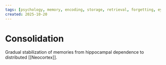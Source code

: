 ```yaml
---
tags: [psychology, memory, encoding, storage, retrieval, forgetting, eyewitness, amnesia, alzheimers, cte]
created: 2025-10-20
---
```

# Consolidation

Gradual stabilization of memories from hippocampal dependence to distributed [[Neocortex]].

